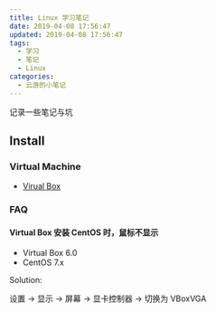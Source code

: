 ```yaml
---
title: Linux 学习笔记
date: 2019-04-08 17:56:47
updated: 2019-04-08 17:56:47
tags:
  - 学习
  - 笔记
  - Linux
categories:
  - 云游的小笔记
---
```


记录一些笔记与坑

<!-- more -->

## Install

### Virtual Machine

- [Virual Box](https://www.virtualbox.org/)

### FAQ

#### Virtual Box 安装 CentOS 时，鼠标不显示

- Virtual Box 6.0
- CentOS 7.x

Solution:

设置 -> 显示 -> 屏幕 -> 显卡控制器 -> 切换为 VBoxVGA
